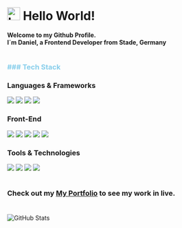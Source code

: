 <h1>
    <img width="30" height="30" src="https://img.icons8.com/plasticine/100/bot.png" alt="bot"/>
    Hello World!
</h1>

<h4 style="margin: 0;">Welcome to my Github Profile.</h4>
<h4 style="margin: 0;">I´m Daniel, a Frontend Developer from Stade, Germany</h4>

#

<h3 style="color: skyblue;">### Tech Stack</h3>

### Languages & Frameworks

<img src="https://img.shields.io/badge/angular-%23DD0031.svg?style=for-the-badge&logo=angular&logoColor=white" />
<img src="https://img.shields.io/badge/firebase-%23FFCA28.svg?style=for-the-badge&logo=firebase&logoColor=black" />
<img src="https://img.shields.io/badge/typescript-%23007ACC.svg?style=for-the-badge&logo=typescript&logoColor=white" />
<img src="https://img.shields.io/badge/javascript-%23F7DF1E.svg?style=for-the-badge&logo=javascript&logoColor=black" />

### Front-End

<img src="https://img.shields.io/badge/html-%23E34F26.svg?style=for-the-badge&logo=html5&logoColor=white" />
<img src="https://img.shields.io/badge/css-%231572B6.svg?style=for-the-badge&logo=css3&logoColor=white" />
<img src="https://img.shields.io/badge/scss-%23CC6699.svg?style=for-the-badge&logo=sass&logoColor=white" />
<img src="https://img.shields.io/badge/material%20design-%23757575.svg?style=for-the-badge&logo=material-design&logoColor=white" />
<img src="https://img.shields.io/badge/bootstrap-%237952B3.svg?style=for-the-badge&logo=bootstrap&logoColor=white" />

### Tools & Technologies

<img src="https://img.shields.io/badge/rest%20api-%2302569B.svg?style=for-the-badge&logo=swagger&logoColor=white" />
<img src="https://img.shields.io/badge/git-%23F05032.svg?style=for-the-badge&logo=git&logoColor=white" />
<img src="https://img.shields.io/badge/github-%23181717.svg?style=for-the-badge&logo=github&logoColor=white" />
<img src="https://img.shields.io/badge/mariadb-%23003545.svg?style=for-the-badge&logo=mariadb&logoColor=white" />

#


<h3 style="margin: 0;">Check out my <a target="_blank" href="https://portfolio.daniel-sinteck.de/">My Portfolio</a> to see my work in live.<h3/>

#

![GitHub Stats](https://github-readme-stats.vercel.app/api?username=D4t3ck&show_icons=true&theme=radical)

#
